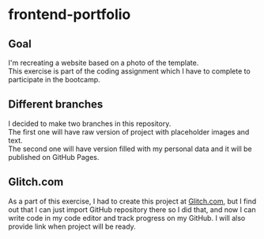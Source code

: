 # frontend-portfolio

## Goal
I'm recreating a website based on a photo of the template.  
This exercise is part of the coding assignment which I have to complete to participate in the bootcamp.

## Different branches
I decided to make two branches in this repository.  
The first one will have raw version of project with placeholder images and text.  
The second one will have version filled with my personal data and it will be published on GitHub Pages.

## Glitch.com
As a part of this exercise, I had to create this project at [Glitch.com](https://www.glitch.com "Glitch Homepage"), but I find out that I can just import GitHub repository there so I did that, and now I can write code in my code editor and track progress on my GitHub.
I will also provide link when project will be ready.
